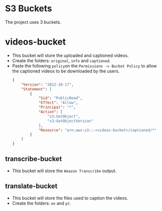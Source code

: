 # S3 Buckets

The project uses 3 buckets.

# videos-bucket

* This bucket will store the uploaded and captioned videos.
* Create the folders: `original`, `info` and `captioned`.
* Paste the following `policy`on the `Permissions -> Bucket Policy` to allow the captioned videos to be downloaded by the users.
    ```json
    {
        "Version": "2012-10-17",
        "Statement": [
            {
                "Sid": "PublicRead",
                "Effect": "Allow",
                "Principal": "*",
                "Action": [
                    "s3:GetObject",
                    "s3:GetObjectVersion"
                ],
                "Resource": "arn:aws:s3:::<videos-bucket>/captioned/*"
            }
        ]
    }
    ```

## transcribe-bucket

* This bucket will store the `Amazon Transcribe` output.

## translate-bucket

* This bucket will store the files used to caption the videos.
* Create the folders: `en` and `pt`.
